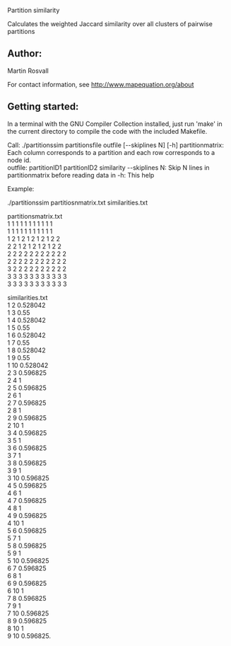 Partition similarity

Calculates the weighted Jaccard similarity over all clusters of pairwise partitions


Author:
--------------------------------------------------------
Martin Rosvall

For contact information, see 
http://www.mapequation.org/about


Getting started:
--------------------------------------------------------
In a terminal with the GNU Compiler Collection installed,
just run 'make' in the current directory to compile the
code with the included Makefile.

Call: ./partitionssim partitionsfile outfile [--skiplines N] [-h] 
partitionmatrix: Each column corresponds to a partition and each row corresponds to a node id.   
outfile: partitionID1 partitionID2 similarity
--skiplines N: Skip N lines in partitionmatrix before reading data in
-h: This help


Example:

./partitionssim partitiosnmatrix.txt similarities.txt  

partitionsmatrix.txt   
1 1 1 1 1 1 1 1 1 1 1  
1 1 1 1 1 1 1 1 1 1 1  
1 2 1 2 1 2 1 2 1 2 2  
2 2 1 2 1 2 1 2 1 2 2  
2 2 2 2 2 2 2 2 2 2 2  
2 2 2 2 2 2 2 2 2 2 2  
3 2 2 2 2 2 2 2 2 2 2  
3 3 3 3 3 3 3 3 3 3 3  
3 3 3 3 3 3 3 3 3 3 3  

similarities.txt  
1 2 0.528042  
1 3 0.55  
1 4 0.528042  
1 5 0.55  
1 6 0.528042  
1 7 0.55  
1 8 0.528042  
1 9 0.55  
1 10 0.528042  
2 3 0.596825  
2 4 1  
2 5 0.596825  
2 6 1  
2 7 0.596825  
2 8 1  
2 9 0.596825  
2 10 1  
3 4 0.596825  
3 5 1  
3 6 0.596825  
3 7 1  
3 8 0.596825  
3 9 1  
3 10 0.596825  
4 5 0.596825  
4 6 1  
4 7 0.596825  
4 8 1  
4 9 0.596825  
4 10 1  
5 6 0.596825  
5 7 1  
5 8 0.596825  
5 9 1  
5 10 0.596825  
6 7 0.596825  
6 8 1  
6 9 0.596825  
6 10 1  
7 8 0.596825  
7 9 1  
7 10 0.596825  
8 9 0.596825  
8 10 1  
9 10 0.596825.  

